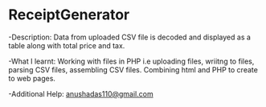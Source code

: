 # ReceiptGenerator
-Description:
Data from uploaded CSV file is decoded and displayed as a table along with total price and tax.

-What I learnt:
Working with files in PHP i.e uploading files, wriitng to files, parsing CSV files, assembling CSV files. Combining html and PHP to create to web pages.

-Additional Help:
anushadas110@gmail.com
